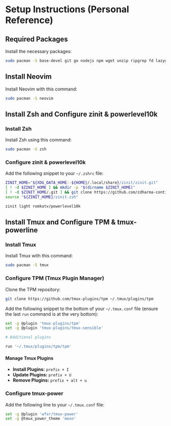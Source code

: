 # Setup Instructions (Personal Reference)

## Required Packages

Install the necessary packages:

```bash
sudo pacman -S base-devel git go nodejs npm wget unzip ripgrep fd lazygit rustup
```

## Install Neovim

Install Neovim with this command:

```bash
sudo pacman -S neovim
```

## Install Zsh and Configure zinit & powerlevel10k

### Install Zsh

Install Zsh using this command:

```bash
sudo pacman -S zsh
```

### Configure zinit & powerlevel10k

Add the following snippet to your `~/.zshrc` file:

```sh
ZINIT_HOME="${XDG_DATA_HOME:-${HOME}/.local/share}/zinit/zinit.git"
[ ! -d $ZINIT_HOME ] && mkdir -p "$(dirname $ZINIT_HOME)"
[ ! -d $ZINIT_HOME/.git ] && git clone https://github.com/zdharma-continuum/zinit.git "$ZINIT_HOME"
source "${ZINIT_HOME}/zinit.zsh"

zinit light romkatv/powerlevel10k
```

## Install Tmux and Configure TPM & tmux-powerline

### Install Tmux

Install Tmux with this command:

```bash
sudo pacman -S tmux
```

### Configure TPM (Tmux Plugin Manager)

Clone the TPM repository:

```bash
git clone https://github.com/tmux-plugins/tpm ~/.tmux/plugins/tpm
```

Add the following snippet to the bottom of your `~/.tmux.conf` file (ensure the last `run` command is at the very bottom):

```sh
set -g @plugin 'tmux-plugins/tpm'
set -g @plugin 'tmux-plugins/tmux-sensible'

# Additional plugins

run '~/.tmux/plugins/tpm/tpm'
```

#### Manage Tmux Plugins

- **Install Plugins:** `prefix + I`
- **Update Plugins:** `prefix + U`
- **Remove Plugins:** `prefix + alt + u`

### Configure tmux-power

Add the following line to your `~/.tmux.conf` file:

```sh
set -g @plugin 'wfxr/tmux-power'
set -g @tmux_power_theme 'moon'
```
